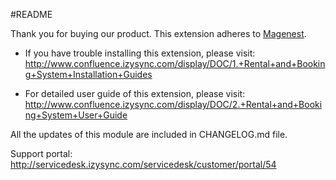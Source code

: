 #README

Thank you for buying our product. This extension adheres to [Magenest](https://magenest.com/).

* If you have trouble installing this extension, please visit: http://www.confluence.izysync.com/display/DOC/1.+Rental+and+Booking+System+Installation+Guides

* For detailed user guide of this extension, please visit: http://www.confluence.izysync.com/display/DOC/2.+Rental+and+Booking+System+User+Guide

All the updates of this module are included in CHANGELOG.md file.

Support portal: http://servicedesk.izysync.com/servicedesk/customer/portal/54